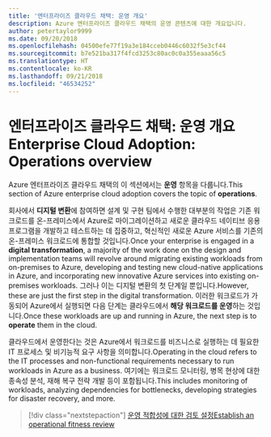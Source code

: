 ```yaml
---
title: '엔터프라이즈 클라우드 채택: 운영 개요'
description: Azure 엔터프라이즈 클라우드 채택의 운영 콘텐츠에 대한 개요입니다.
author: petertaylor9999
ms.date: 09/20/2018
ms.openlocfilehash: 04500efe77f19a3e184cceb0446c6032f5e3cf44
ms.sourcegitcommit: b7e521ba317f4fcd3253c80ac0c0a355eaaa56c5
ms.translationtype: HT
ms.contentlocale: ko-KR
ms.lasthandoff: 09/21/2018
ms.locfileid: "46534252"
---
```

# <a name="enterprise-cloud-adoption-operations-overview"></a><span data-ttu-id="8eb17-103">엔터프라이즈 클라우드 채택: 운영 개요</span><span class="sxs-lookup"><span data-stu-id="8eb17-103">Enterprise Cloud Adoption: Operations overview</span></span>

<span data-ttu-id="8eb17-104">Azure 엔터프라이즈 클라우드 채택의 이 섹션에서는 **운영** 항목을 다룹니다.</span><span class="sxs-lookup"><span data-stu-id="8eb17-104">This section of Azure enterprise cloud adoption covers the topic of **operations**.</span></span> 

<span data-ttu-id="8eb17-105">회사에서 **디지털 변환**에 참여하면 설계 및 구현 팀에서 수행한 대부분의 작업은 기존 워크로드를 온-프레미스에서 Azure로 마이그레이션하고 새로운 클라우드 네이티브 응용 프로그램을 개발하고 테스트하는 데 집중하고, 혁신적인 새로운 Azure 서비스를 기존의 온-프레미스 워크로드에 통합할 것입니다.</span><span class="sxs-lookup"><span data-stu-id="8eb17-105">Once your enterprise is engaged in a **digital transformation**, a majority of the work done on the design and implementation teams will revolve around migrating existing workloads from on-premises to Azure, developing and testing new cloud-native applications in Azure, and incorporating new innovative Azure services into existing on-premises workloads.</span></span> <span data-ttu-id="8eb17-106">그러나 이는 디지털 변환의 첫 단계일 뿐입니다.</span><span class="sxs-lookup"><span data-stu-id="8eb17-106">However, these are just the first step in the digital transformation.</span></span> <span data-ttu-id="8eb17-107">이러한 워크로드가 가동되어 Azure에서 실행되면 다음 단계는 클라우드에서 **해당 워크로드를 운영**하는 것입니다.</span><span class="sxs-lookup"><span data-stu-id="8eb17-107">Once these workloads are up and running in Azure, the next step is to **operate** them in the cloud.</span></span>

<span data-ttu-id="8eb17-108">클라우드에서 운영한다는 것은 Azure에서 워크로드를 비즈니스로 실행하는 데 필요한 IT 프로세스 및 비기능적 요구 사항을 의미합니다.</span><span class="sxs-lookup"><span data-stu-id="8eb17-108">Operating in the cloud refers to the IT processes and non-functional requirements necessary to run workloads in Azure as a business.</span></span> <span data-ttu-id="8eb17-109">여기에는 워크로드 모니터링, 병목 현상에 대한 종속성 분석, 재해 복구 전략 개발 등이 포함됩니다.</span><span class="sxs-lookup"><span data-stu-id="8eb17-109">This includes monitoring of workloads, analyzing dependencies for bottlenecks, developing strategies for disaster recovery, and more.</span></span>

> [!div class="nextstepaction"]
> [<span data-ttu-id="8eb17-110">운영 적합성에 대한 검토 설정</span><span class="sxs-lookup"><span data-stu-id="8eb17-110">Establish an operational fitness review</span></span>](operational-fitness-review.md)

